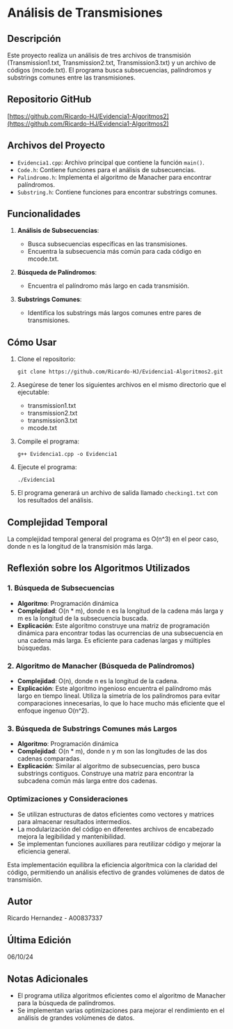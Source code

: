 # Análisis de Transmisiones

## Descripción
Este proyecto realiza un análisis de tres archivos de transmisión (Transmission1.txt, Transmission2.txt, Transmission3.txt) y un archivo de códigos (mcode.txt). El programa busca subsecuencias, palíndromos y substrings comunes entre las transmisiones.

## Repositorio GitHub
[https://github.com/Ricardo-HJ/Evidencia1-Algoritmos2](https://github.com/Ricardo-HJ/Evidencia1-Algoritmos2)

## Archivos del Proyecto
- `Evidencia1.cpp`: Archivo principal que contiene la función `main()`.
- `Code.h`: Contiene funciones para el análisis de subsecuencias.
- `Palindromo.h`: Implementa el algoritmo de Manacher para encontrar palíndromos.
- `Substring.h`: Contiene funciones para encontrar substrings comunes.

## Funcionalidades
1. **Análisis de Subsecuencias**: 
   - Busca subsecuencias específicas en las transmisiones.
   - Encuentra la subsecuencia más común para cada código en mcode.txt.

2. **Búsqueda de Palíndromos**: 
   - Encuentra el palíndromo más largo en cada transmisión.

3. **Substrings Comunes**: 
   - Identifica los substrings más largos comunes entre pares de transmisiones.

## Cómo Usar
1. Clone el repositorio:
   ```
   git clone https://github.com/Ricardo-HJ/Evidencia1-Algoritmos2.git
   ```

2. Asegúrese de tener los siguientes archivos en el mismo directorio que el ejecutable:
   - transmission1.txt
   - transmission2.txt
   - transmission3.txt
   - mcode.txt

3. Compile el programa:
   ```
   g++ Evidencia1.cpp -o Evidencia1
   ```

4. Ejecute el programa:
   ```
   ./Evidencia1
   ```

5. El programa generará un archivo de salida llamado `checking1.txt` con los resultados del análisis.

## Complejidad Temporal
La complejidad temporal general del programa es O(n^3) en el peor caso, donde n es la longitud de la transmisión más larga.

## Reflexión sobre los Algoritmos Utilizados

### 1. Búsqueda de Subsecuencias
- **Algoritmo**: Programación dinámica
- **Complejidad**: O(n * m), donde n es la longitud de la cadena más larga y m es la longitud de la subsecuencia buscada.
- **Explicación**: Este algoritmo construye una matriz de programación dinámica para encontrar todas las ocurrencias de una subsecuencia en una cadena más larga. Es eficiente para cadenas largas y múltiples búsquedas.

### 2. Algoritmo de Manacher (Búsqueda de Palíndromos)
- **Complejidad**: O(n), donde n es la longitud de la cadena.
- **Explicación**: Este algoritmo ingenioso encuentra el palíndromo más largo en tiempo lineal. Utiliza la simetría de los palíndromos para evitar comparaciones innecesarias, lo que lo hace mucho más eficiente que el enfoque ingenuo O(n^2).

### 3. Búsqueda de Substrings Comunes más Largos
- **Algoritmo**: Programación dinámica
- **Complejidad**: O(n * m), donde n y m son las longitudes de las dos cadenas comparadas.
- **Explicación**: Similar al algoritmo de subsecuencias, pero busca substrings contiguos. Construye una matriz para encontrar la subcadena común más larga entre dos cadenas.

### Optimizaciones y Consideraciones
- Se utilizan estructuras de datos eficientes como vectores y matrices para almacenar resultados intermedios.
- La modularización del código en diferentes archivos de encabezado mejora la legibilidad y mantenibilidad.
- Se implementan funciones auxiliares para reutilizar código y mejorar la eficiencia general.

Esta implementación equilibra la eficiencia algorítmica con la claridad del código, permitiendo un análisis efectivo de grandes volúmenes de datos de transmisión.

## Autor
Ricardo Hernandez - A00837337

## Última Edición
06/10/24

## Notas Adicionales
- El programa utiliza algoritmos eficientes como el algoritmo de Manacher para la búsqueda de palíndromos.
- Se implementan varias optimizaciones para mejorar el rendimiento en el análisis de grandes volúmenes de datos.